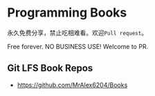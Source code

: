 # Programming Books

永久免费分享，禁止吃相难看。欢迎`Pull request`。

Free forever. NO BUSINESS USE! Welcome to PR. 


## Git LFS Book Repos

- https://github.com/MrAlex6204/Books

